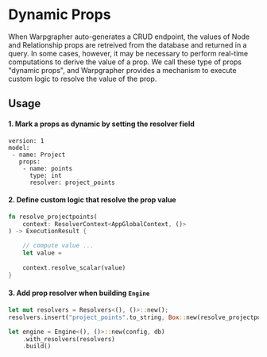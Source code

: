 # Dynamic Props

When Warpgrapher auto-generates a CRUD endpoint, the values of Node and Relationship props are retreived from the database and returned in a query. In some cases, however, it may be necessary to perform real-time computations to derive the value of a prop. We call these type of props "dynamic props", and Warpgrapher provides a mechanism to execute custom logic to resolve the value of the prop. 

## Usage

#### 1. Mark a props as dynamic by setting the resolver field

```config
version: 1
model: 
 - name: Project
   props: 
    - name: points
      type: int
      resolver: project_points
```

#### 2. Define custom logic that resolve the prop value

```rust
fn resolve_projectpoints(
    context: ResolverContext<AppGlobalContext, ()>
) -> ExecutionResult {

    // compute value ...
    let value = 
    
    context.resolve_scalar(value)
}
```

#### 3. Add prop resolver when building `Engine`

```rust
let mut resolvers = Resolvers<(), ()>::new();
resolvers.insert("project_points".to_string, Box::new(resolve_projectpoints));

let engine = Engine<(), ()>::new(config, db)
    .with_resolvers(resolvers)
    .build()
```